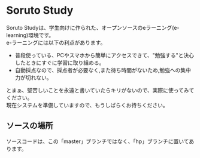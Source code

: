 # Soruto Study
Soruto Studyは、学生向けに作られた、オープンソースのeラーニング(e-learning)環境です。  
e-ラーニングには以下の利点があります。

* 普段使っている、PCやスマホから簡単にアクセスできて、"勉強する"と決心したときにすぐに学習に取り組める。
* 自動採点なので、採点者が必要なく,また待ち時間がないため,勉強への集中力が切れない。

とまぁ、堅苦しいことを永遠と書いていたらキリがないので、実際に使ってみてください。  
現在システムを準備していますので、もうしばらくお待ちください。

## ソースの場所
ソースコードは、この「master」ブランチではなく、「hp」ブランチに置いてあります。  
